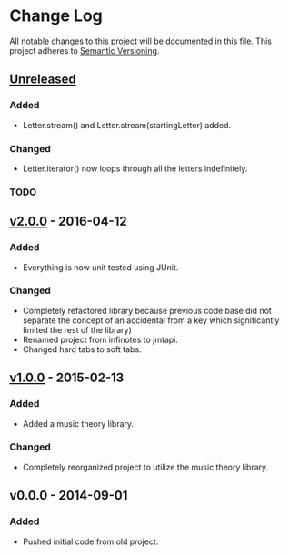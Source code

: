 # Change Log
All notable changes to this project will be documented in this file.
This project adheres to [Semantic Versioning](http://semver.org/).

## [Unreleased]
### Added
- Letter.stream() and Letter.stream(startingLetter) added.

### Changed
- Letter.iterator() now loops through all the letters indefinitely.

### TODO

## [v2.0.0] - 2016-04-12
### Added
- Everything is now unit tested using JUnit.

### Changed
- Completely refactored library because previous code base did not separate the concept of an accidental from a key which significantly limited the rest of the library)
- Renamed project from infinotes to jmtapi.
- Changed hard tabs to soft tabs.

## [v1.0.0] - 2015-02-13
### Added
- Added a music theory library.

### Changed
- Completely reorganized project to utilize the music theory library.

## v0.0.0 - 2014-09-01
### Added
- Pushed initial code from old project.

[Unreleased]: https://github.com/andrewthehan/jmtapi/compare/v2.0.0...HEAD
[v2.0.0]: https://github.com/andrewthehan/jmtapi/compare/v1.0.0...v2.0.0
[v1.0.0]: https://github.com/andrewthehan/jmtapi/compare/v0.0.0...v1.0.0

